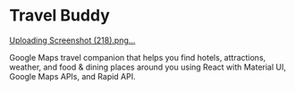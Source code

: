 # Travel Buddy



[Uploading Screenshot (218).png…]()

Google Maps travel companion that helps you find hotels, attractions, weather, and food & dining places around you using React with Material UI, Google Maps APIs, and Rapid API.



